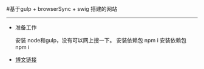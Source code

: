 #基于gulp + browserSync + swig 搭建的网站

----------


 - 准备工作

    安装 node和gulp，没有可以网上搜一下。
    安装依赖包   npm i
    安装依赖包   npm i

 - [博文链接](https://leanote.com/note/5856b83cab64416fa500e91f)

